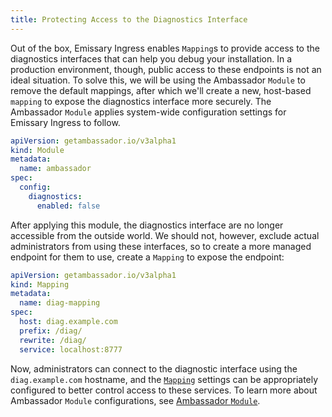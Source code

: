 ```yaml
---
title: Protecting Access to the Diagnostics Interface
---
```


Out of the box, Emissary Ingress enables `Mapping`s to provide access to the diagnostics
interfaces that can help you debug your installation. In a production environment, though,
public access to these endpoints is not an ideal situation.  To solve this, we will be
using the Ambassador `Module` to remove the default mappings, after which we'll create a
new, host-based `mapping` to expose the diagnostics interface more securely.  The
Ambassador `Module` applies system-wide configuration settings for Emissary Ingress to follow.

```yaml
apiVersion: getambassador.io/v3alpha1
kind: Module
metadata:
  name: ambassador
spec:
  config:
    diagnostics:
      enabled: false
```

After applying this module, the diagnostics interface are no longer accessible from
the outside world. We should not, however, exclude actual administrators from using
these interfaces, so to create a more managed endpoint for them to use, create a
`Mapping` to expose the endpoint:

```yaml
apiVersion: getambassador.io/v3alpha1
kind: Mapping
metadata:
  name: diag-mapping
spec:
  host: diag.example.com
  prefix: /diag/
  rewrite: /diag/
  service: localhost:8777
```

Now, administrators can connect to the diagnostic interface using the `diag.example.com`
hostname, and the [`Mapping`](../../topics/using/intro-mappings) settings can
be appropriately configured to better control access to these services.  To learn more
about Ambassador `Module` configurations, see [Ambassador `Module`](../../topics/running/ambassador).
